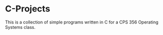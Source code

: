 # C-Projects
This is a collection of simple programs written in C for a CPS 356 Operating Systems class.
